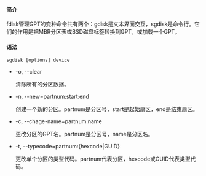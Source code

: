 #### 简介

fdisk管理GPT的变种命令共有两个：gdisk是文本界面交互，sgdisk是命令行。它们的作用是把MBR分区表或BSD磁盘标签转换到GPT，或加载一个GPT。

#### 语法

`sgdisk [options] device`

- -o, --clear

  清除所有的分区数据。

- -n, --new=partnum:start:end

  创建一个新的分区。partnum是分区号，start是起始扇区，end是结束扇区。

- -c, --chage-name=partnum:name

  更改分区的GPT名。partnum是分区号，name是分区名。

- -t, --typecode=partnum:{hexcode|GUID}

  更改单个分区的类型代码。partnum代表分区，hexcode或GUID代表类型代码。